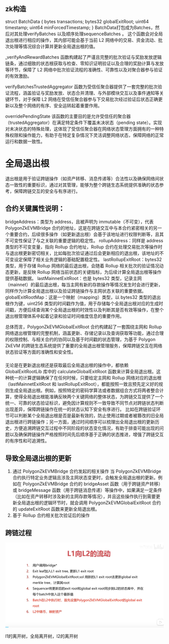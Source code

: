 ## zk构造

struct BatchData {
    bytes transactions;
    bytes32 globalExitRoot;
    uint64 timestamp;
    uint64 minForcedTimestamp;
}
BatchData打包成为Batches，然后对其处理verifyBatches 以及顺序处理sequenceBatches 。
这个函数会对全局退出根进行相应的操作，其内部可能会基于当前 L2 网络中的交易、资金流动、批次处理等情况综合计算并更新全局退出根的值。



_verifyAndRewardBatches 函数构建起了严谨且完整的批次验证与奖励发放逻辑链条，通过细致的状态根获取与检查、零知识证明验证以及合理的奖励计算与发放等环节，保障了 L2 网络中批次验证流程的准确性、可靠性以及对聚合器参与验证的有效激励。

verifyBatchesTrustedAggregator 函数为受信任聚合器提供了一套完整的批次验证流程，涵盖验证与奖励发放、状态合并清理、与外部模块交互以及事件通知等关键环节，对于保障 L2 网络在受信任聚合器参与下交易批次经过验证后状态正确更新以及整个网络的有序、安全运转起着重要作用。

overridePendingState 该函数的主要目的是允许受信任的聚合器（trustedAggregator）在满足特定条件下覆盖未决状态（pending state）。实现对未决状态的特殊处理，这体现了受信任聚合器在网络状态管理方面拥有的一种特殊权限和操作能力，有助于在特定复杂情况下灵活调整网络状态，保障网络的正常运行和数据一致性。

#  全局退出根
退出根是用于验证跨链操作（如资产转移、消息传递等）合法性以及确保网络间状态一致性的重要标识，通过对其管理，能够为整个跨链生态系统提供准确的状态参考，保障跨链交互的安全与有序进行。
## 合约关键属性说明：
bridgeAddress：类型为 address，且被声明为 immutable（不可变），代表 PolygonZkEVMBridge 合约的地址，这是在跨链交互中与本合约紧密相关的另一个重要合约，后续很多操作（如更新退出根）会基于该地址进行权限判断等，且其不可变性保证了与之关联的重要逻辑的稳定性。
rollupAddress：同样是 address 类型的不可变变量，指向 Rollup 合约地址，Rollup 合约在处理交易批次等操作时与退出根更新密切相关，比如每批次验证通过后会更新相应的退出根，该地址的不可变设定保障了相关业务逻辑的基础配置稳定性。
lastRollupExitRoot：bytes32 类型，用于存储 Rollup 网络的最后退出根，会随着 Rollup 相关批次的验证情况动态更新，是反映 Rollup 网络当前状态的关键指标，为后续计算全局退出根等操作提供基础数据。
lastMainnetExitRoot：也是 bytes32 类型，记录主网（mainnet）的最后退出根，每当主网有新的存款操作等情况发生时会进行更新，同样作为计算全局退出根以及验证跨链操作与主网状态关联的重要依据。
globalExitRootMap：这是一个映射（mapping）类型，以 bytes32 类型的退出根作为键，uint256 类型的时间戳作为值，用于存储每个全局退出根对应的生成时间戳，方便后续查询某个全局退出根的时效性以及判断其是否有效等操作，在整个退出根管理体系中起着记录和验证时间维度信息的重要作用。

总体而言，PolygonZkEVMGlobalExitRoot 合约构建起了一套围绕主网和 Rollup 网络退出根管理的完整机制，涵盖更新、存储记录以及查询获取等功能，通过合理的权限控制、与相关合约的协同以及基于时间戳的状态管理，为基于 Polygon ZkEVM 的跨链生态系统提供了重要的全局退出根管理服务，保障跨链交互在网络状态验证等方面的准确性和安全性。
### 
无论是在更新退出根还是获取最后全局退出根的操作中，都依赖 GlobalExitRootLib 库中的 calculateGlobalExitRoot 函数来计算全局退出根。这种统一的计算逻辑确保了在任何时候，只要给定主网和 Rollup 网络对应的退出根（lastMainnetExitRoot 和 lastRollupExitRoot），都能按照一致且预先定义好的规则生成全局退出根。例如，按照特定的密码学算法或者数据组合方式将两者整合计算，使得全局退出根能准确反映两个关键网络的整体状态，为跨链交互提供了一个统一、可靠的状态验证标识，避免因计算规则不一致导致不同节点对跨链状态判断出现差异，保障跨链操作在统一的状态认知下安全有序进行。
比如在跨链验证环节可以判断某个全局退出根是否是最新有效的，防止使用过期或者被篡改的旧全局退出根进行跨链操作；另一方面，通过时间顺序可以梳理出全局退出根的更新历史，方便追溯跨链交互过程中不同阶段的状态变化情况，有助于排查可能出现的问题以及确保跨链操作严格按照时间先后顺序基于正确的状态推进，增强了跨链交互的有序性和可追溯性。

## 导致全局退出根的更新
1. 通过 PolygonZkEVMBridge 合约发起的相关操作
当 PolygonZkEVMBridge 合约执行特定业务逻辑且涉及主网状态变更时，会触发全局退出根的更新。例如在 PolygonZkEVMBridge 合约的 bridgeAsset 函数（用于跨链资产转移）或 bridgeMessage 函数（用于跨链消息传递）等操作中，如果满足一定条件（比如在资产转移时涉及新的主网存款等情况），并且这些操作执行到需要更新全局退出根的逻辑环节时，就会调用 PolygonZkEVMGlobalExitRoot 合约的 updateExitRoot 函数来更新全局退出根。
2. 基于 Rollup 合约相关批次验证后的操作


## 跨链过程
![alt text](image.png)

l1的离开树，全局离开树，l2的离开树

